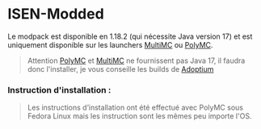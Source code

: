 # ISEN-Modded

Le modpack est disponible en 1.18.2 (qui nécessite Java version 17) et est uniquement disponible sur les launchers <a href="https://multimc.org/">MultiMC</a> ou <a href="https://polymc.org/">PolyMC</a>.

>Attention <a href="https://polymc.org/">PolyMC</a> et <a href="https://multimc.org/">MultiMC</a> ne fournissent pas Java 17, il faudra donc l'installer, je vous conseille les builds de <a href="https://adoptium.net/">Adoptium</a>

### Instruction d'installation :

> Les instructions d’installation ont été effectué avec PolyMC sous Fedora Linux mais les instruction sont les mêmes peu importe l'OS.
